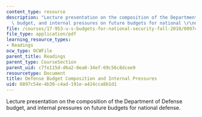 ```yaml
---
content_type: resource
description: "Lecture presentation on the composition of the Department of Defense\
  \ budget, and internal pressures on future budgets for national \r\ndefense."
file: /courses/17-953-u-s-budgets-for-national-security-fall-2010/0897c54e4b30c4ad191ea424cca8b1d1_MIT17_953F10_Defense_Press.pdf
file_type: application/pdf
learning_resource_types:
- Readings
ocw_type: OCWFile
parent_title: Readings
parent_type: CourseSection
parent_uid: c7fe115d-d6a2-0ea0-34ef-69c56c8dcee9
resourcetype: Document
title: Defense Budget Composition and Internal Pressures
uid: 0897c54e-4b30-c4ad-191e-a424cca8b1d1
---
```

Lecture presentation on the composition of the Department of Defense budget, and internal pressures on future budgets for national 
defense.

